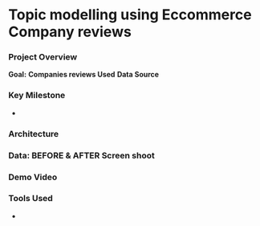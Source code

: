 # Topic modelling using Eccommerce Company reviews

### Project Overview
**Goal:**
**Companies reviews Used**
**Data Source**
### Key Milestone
-
### Architecture
### Data: BEFORE & AFTER Screen shoot
### Demo Video
### Tools Used
-
